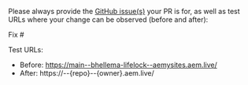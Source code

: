 Please always provide the [GitHub issue(s)](../issues) your PR is for, as well as test URLs where your change can be observed (before and after):

Fix #<gh-issue-id>

Test URLs:
- Before: https://main--bhellema-lifelock--aemysites.aem.live/
- After: https://<branch>--{repo}--{owner}.aem.live/
